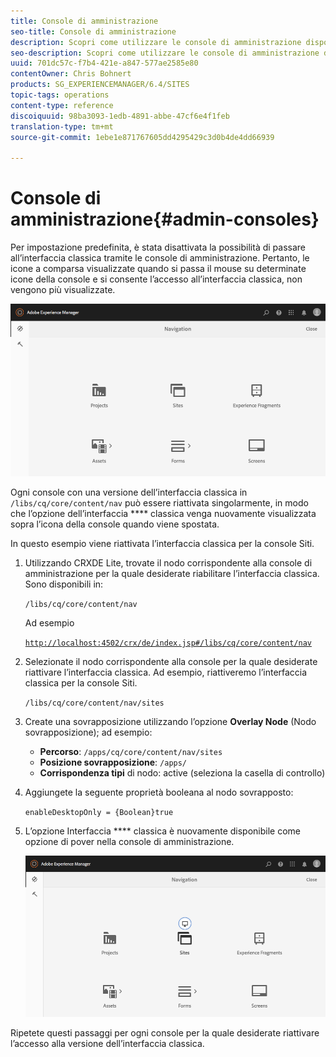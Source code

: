 ```yaml
---
title: Console di amministrazione
seo-title: Console di amministrazione
description: Scopri come utilizzare le console di amministrazione disponibili in AEM.
seo-description: Scopri come utilizzare le console di amministrazione disponibili in AEM.
uuid: 701dc57c-f7b4-421e-a847-577ae2585e80
contentOwner: Chris Bohnert
products: SG_EXPERIENCEMANAGER/6.4/SITES
topic-tags: operations
content-type: reference
discoiquuid: 98ba3093-1edb-4891-abbe-47cf6e4f1feb
translation-type: tm+mt
source-git-commit: 1ebe1e871767605dd4295429c3d0b4de4dd66939

---
```



# Console di amministrazione{#admin-consoles}

Per impostazione predefinita, è stata disattivata la possibilità di passare all’interfaccia classica tramite le console di amministrazione. Pertanto, le icone a comparsa visualizzate quando si passa il mouse su determinate icone della console e si consente l’accesso all’interfaccia classica, non vengono più visualizzate.

![screen_shot_2018-03-23at111956](assets/screen_shot_2018-03-23at111956.png)

Ogni console con una versione dell’interfaccia classica in `/libs/cq/core/content/nav` può essere riattivata singolarmente, in modo che l’opzione dell’interfaccia **** classica venga nuovamente visualizzata sopra l’icona della console quando viene spostata.

In questo esempio viene riattivata l’interfaccia classica per la console Siti.

1. Utilizzando CRXDE Lite, trovate il nodo corrispondente alla console di amministrazione per la quale desiderate riabilitare l’interfaccia classica. Sono disponibili in:

   `/libs/cq/core/content/nav`

   Ad esempio

   [ `http://localhost:4502/crx/de/index.jsp#/libs/cq/core/content/nav`](http://localhost:4502/crx/de/index.jsp#/libs/cq/core/content/nav)

1. Selezionate il nodo corrispondente alla console per la quale desiderate riattivare l’interfaccia classica. Ad esempio, riattiveremo l’interfaccia classica per la console Siti.

   `/libs/cq/core/content/nav/sites`

1. Create una sovrapposizione utilizzando l’opzione **Overlay Node** (Nodo sovrapposizione); ad esempio:

   * **Percorso**: `/apps/cq/core/content/nav/sites`
   * **Posizione sovrapposizione**: `/apps/`
   * **Corrispondenza tipi** di nodo: active (seleziona la casella di controllo)

1. Aggiungete la seguente proprietà booleana al nodo sovrapposto:

   `enableDesktopOnly = {Boolean}true`

1. L’opzione Interfaccia **** classica è nuovamente disponibile come opzione di pover nella console di amministrazione.

   ![screen_shot_2018-03-23at111924](assets/screen_shot_2018-03-23at111924.png)

Ripetete questi passaggi per ogni console per la quale desiderate riattivare l’accesso alla versione dell’interfaccia classica.
